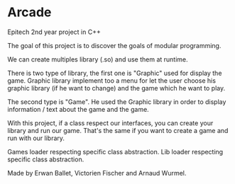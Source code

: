 # Arcade
Epitech 2nd year project in C++

The goal of this project is to discover the goals of modular programming.

We can create multiples library (.so) and use them at runtime.

There is two type of library, the first one is "Graphic" used for display the game.
Graphic library implement too a menu for let the user choose his graphic library (if he want to change) and the game which he want to play.

The second type is "Game".
He used the Graphic library in order to display information / text about the game and the game.

With this project, if a class respect our interfaces, you can create your library and run our game. That's the same if you want to create a game and run with our library.

Games loader respecting specific class abstraction.
Lib loader respecting specific class abstraction.

Made by Erwan Ballet, Victorien Fischer and Arnaud Wurmel.
